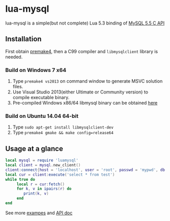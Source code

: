 lua-mysql
===============

lua-mysql is a simple(but not complete) Lua 5.3 binding of [MySQL 5.5 C API](http://dev.mysql.com/doc/refman/5.5/en/c-api.html)

## Installation

First obtain [premake4](http://industriousone.com/premake/download), then a C99 compiler and `libmysqlclient` library is needed.

### Build on Windows 7 x64

1. Type `premake4 vs2013` on command window to generate MSVC solution files.
2. Use Visual Studio 2013(either Ultimate or Community version) to compile executable binary.
3. Pre-compiled Windows x86/64 libmysql binary can be obtained [here](https://github.com/ichenq/usr)

### Build on Ubuntu 14.04 64-bit

1. Type `sudo apt-get install libmysqlclient-dev`
2. Type `premake4 gmake && make config=release64`


## Usage at a glance

~~~~~~~~~~lua
local mysql = require 'luamysql'
local client = mysql.new_client()
client:connect{host = 'localhost', user = 'root', passwd = 'mypwd', db = 'test'}
local cur = client:execute('select * from test')
while true do
     local r = cur:fetch()
     for k, v in ipairs(r) do
        print(k, v)
     end
end
~~~~~~~~~~

See more [exampes](https://github.com/ichenq/lua-mysql/tree/master/test) and [API doc](https://github.com/ichenq/lua-mysql/blob/master/API.md)
